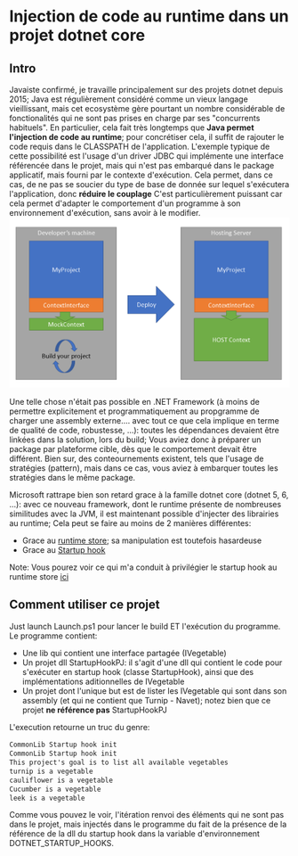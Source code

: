 # Injection de code au runtime dans un projet dotnet core

## Intro
Javaiste confirmé, je travaille principalement sur des projets dotnet depuis 2015; Java est régulièrement considéré comme un vieux langage vieillissant, mais cet ecosystème gère pourtant un nombre considérable de fonctionalités qui ne sont pas prises en charge par ses "concurrents habituels".
En particulier, cela fait très longtemps que **Java permet l'injection de code au runtime**; pour concrétiser cela, il suffit de rajouter le code requis dans le CLASSPATH de l'application.
L'exemple typique de cette possibilité est l'usage d'un driver JDBC qui implémente une interface référencée dans le projet, mais qui n'est pas embarqué dans le package applicatif, mais fourni par le contexte d'exécution. Cela permet, dans ce cas, de ne pas se soucier du type de base de donnée sur lequel s'exécutera l'application, donc **réduire le couplage**
C'est particulièrement puissant car cela permet d'adapter le comportement d'un programme à son environnement d'exécution, sans avoir à le modifier.
![Component on different platforms](runtime-inj-01.png)

Une telle chose n'était pas possible en .NET Framework (à moins de permettre explicitement et programmatiquement au propgramme de charger une assembly externe.... avec tout ce que cela implique en terme de qualité de code, robustesse, ...): toutes les dépendances devaient être linkées dans la solution, lors du build; Vous aviez donc à préparer un package par plateforme cible, dès que le comportement devait être différent.
Bien sur, des conteournements existent, tels que l'usage de stratégies (pattern), mais dans ce cas, vous aviez à embarquer toutes les stratégies dans le même package.

Microsoft rattrape bien son retard grace à la famille dotnet core (dotnet 5, 6, ...): avec ce nouveau framework, dont le runtime présente de nombreuses similitudes avec la JVM, il est maintenant possible d'injecter des librairies au runtime;
Cela peut se faire au moins de 2 manières différentes:
- Grace au [runtime store](https://docs.microsoft.com/fr-fr/dotnet/core/deploying/runtime-store); sa manipulation est toutefois hasardeuse
- Grace au [Startup hook](https://github.com/dotnet/runtime/blob/main/docs/design/features/host-startup-hook.md)


Note: Vous pourez voir ce qui m'a conduit à privilégier le startup hook au runtime store [ici](https://github.com/dotnet/runtime/issues/61103)

## Comment utiliser ce projet
Just launch Launch.ps1 pour lancer le build ET l'exécution du programme.
Le programme contient:
- Une lib qui contient une interface partagée (IVegetable)
- Un projet dll StartupHookPJ: il s'agit d'une dll qui contient le code pour s'exécuter en startup hook (classe StartupHook), ainsi que des implémentations aditionnelles de IVegetable
- Un projet dont l'unique but est de lister les IVegetable qui sont dans son assembly (et qui ne contient que Turnip - Navet); notez bien que ce projet **ne référence pas** StartupHookPJ

L'execution retourne un truc du genre:
```
CommonLib Startup hook init
CommonLib Startup hook init
This project's goal is to list all available vegetables
turnip is a vegetable
cauliflower is a vegetable
Cucumber is a vegetable
leek is a vegetable
```
Comme vous pouvez le voir, l'itération renvoi des éléments qui ne sont pas dans le projet, mais injectés dans le programme du fait de la présence de la référence de la dll du startup hook dans la variable d'environnement DOTNET_STARTUP_HOOKS.
